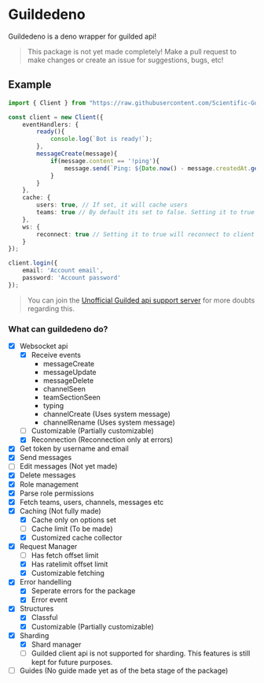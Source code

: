 # Guildedeno

Guildedeno is a deno wrapper for guilded api!

> This package is not yet made completely! Make a pull request to make changes or create an issue for suggestions, bugs, etc!

## Example

```ts
import { Client } from "https://raw.githubusercontent.com/Scientific-Guy/guildedeno/master/mod.ts";

const client = new Client({
    eventHandlers: {
        ready(){
            console.log(`Bot is ready!`);
        },
        messageCreate(message){
            if(message.content == '!ping'){
                message.send(`Ping: ${Date.now() - message.createdAt.getTime()}`);
            }
        }
    },
    cache: {
        users: true, // If set, it will cache users
        teams: true // By default its set to false. Setting it to true is preferred!
    },
    ws: {
        reconnect: true // Setting it to true will reconnect to client if the connection is closed
    }
});

client.login({
    email: 'Account email',
    password: 'Account password'
});
```

> You can join the [Unofficial Guilded api support server](https://www.guilded.gg/guilded-api?i=6AXLG00A) for more doubts regarding this.

### What can guildedeno do?

- [x] Websocket api
    - [x] Receive events
        - messageCreate
        - messageUpdate
        - messageDelete
        - channelSeen
        - teamSectionSeen
        - typing
        - channelCreate (Uses system message)
        - channelRename (Uses system message)
    - [ ] Customizable (Partially customizable)
    - [x] Reconnection (Reconnection only at errors)
- [x] Get token by username and email
- [x] Send messages
- [ ] Edit messages (Not yet made)
- [x] Delete messages
- [x] Role management
- [x] Parse role permissions
- [x] Fetch teams, users, channels, messages etc
- [x] Caching (Not fully made)
    - [x] Cache only on options set
    - [ ] Cache limit (To be made)
    - [x] Customized cache collector
- [x] Request Manager
    - [ ] Has fetch offset limit 
    - [x] Has ratelimit offset limit
    - [x] Customizable fetching
- [x] Error handelling
    - [x] Seperate errors for the package
    - [x] Error event
- [x] Structures
    - [x] Classful
    - [x] Customizable (Partially customizable)
- [x] Sharding
    - [x] Shard manager
    - [ ] Guilded client api is not supported for sharding. This features is still kept for future purposes.
- [ ] Guides (No guide made yet as of the beta stage of the package)